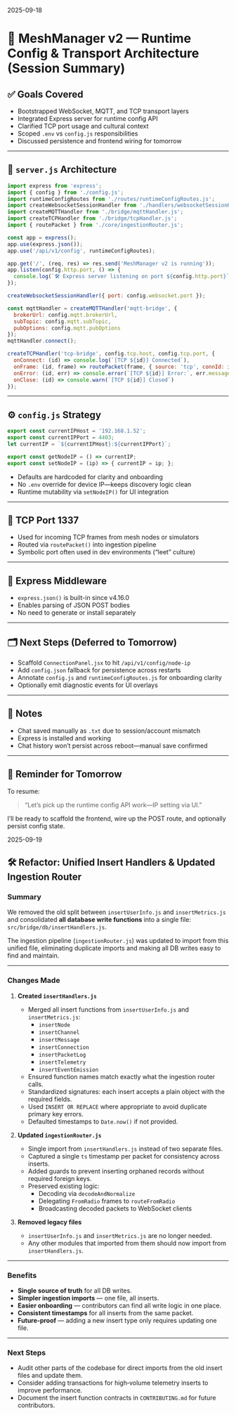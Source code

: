 2025-09-18

# 🧠 MeshManager v2 — Runtime Config & Transport Architecture (Session Summary)

## ✅ Goals Covered
- Bootstrapped WebSocket, MQTT, and TCP transport layers
- Integrated Express server for runtime config API
- Clarified TCP port usage and cultural context
- Scoped `.env` vs `config.js` responsibilities
- Discussed persistence and frontend wiring for tomorrow

---

## 🧱 `server.js` Architecture

```js
import express from 'express';
import { config } from './config.js';
import runtimeConfigRoutes from './routes/runtimeConfigRoutes.js';
import createWebsocketSessionHandler from './handlers/websocketSessionHandler.js';
import createMQTTHandler from './bridge/mqttHandler.js';
import createTCPHandler from './bridge/tcpHandler.js';
import { routePacket } from './core/ingestionRouter.js';

const app = express();
app.use(express.json());
app.use('/api/v1/config', runtimeConfigRoutes);

app.get('/', (req, res) => res.send('MeshManager v2 is running'));
app.listen(config.http.port, () => {
  console.log(`🛠 Express server listening on port ${config.http.port}`);
});

createWebsocketSessionHandler({ port: config.websocket.port });

const mqttHandler = createMQTTHandler('mqtt-bridge', {
  brokerUrl: config.mqtt.brokerUrl,
  subTopic: config.mqtt.subTopic,
  pubOptions: config.mqtt.pubOptions
});
mqttHandler.connect();

createTCPHandler('tcp-bridge', config.tcp.host, config.tcp.port, {
  onConnect: (id) => console.log(`[TCP ${id}] Connected`),
  onFrame: (id, frame) => routePacket(frame, { source: 'tcp', connId: id }),
  onError: (id, err) => console.error(`[TCP ${id}] Error:`, err.message),
  onClose: (id) => console.warn(`[TCP ${id}] Closed`)
});
```

---

## ⚙️ `config.js` Strategy

```js
export const currentIPHost = '192.168.1.52';
export const currentIPPort = 4403;
let currentIP = `${currentIPHost}:${currentIPPort}`;

export const getNodeIP = () => currentIP;
export const setNodeIP = (ip) => { currentIP = ip; };
```

- Defaults are hardcoded for clarity and onboarding
- No `.env` override for device IP—keeps discovery logic clean
- Runtime mutability via `setNodeIP()` for UI integration

---

## 🔌 TCP Port 1337

- Used for incoming TCP frames from mesh nodes or simulators
- Routed via `routePacket()` into ingestion pipeline
- Symbolic port often used in dev environments (“leet” culture)

---

## 🧭 Express Middleware

- `express.json()` is built-in since v4.16.0
- Enables parsing of JSON POST bodies
- No need to generate or install separately

---

## 🗂️ Next Steps (Deferred to Tomorrow)

- Scaffold `ConnectionPanel.jsx` to hit `/api/v1/config/node-ip`
- Add `config.json` fallback for persistence across restarts
- Annotate `config.js` and `runtimeConfigRoutes.js` for onboarding clarity
- Optionally emit diagnostic events for UI overlays

---

## 📝 Notes

- Chat saved manually as `.txt` due to session/account mismatch
- Express is installed and working
- Chat history won’t persist across reboot—manual save confirmed

---

## 🧠 Reminder for Tomorrow

To resume:

> “Let’s pick up the runtime config API work—IP setting via UI.”

I’ll be ready to scaffold the frontend, wire up the POST route, and optionally persist config state.

2025-09-19

## 🛠 Refactor: Unified Insert Handlers & Updated Ingestion Router

### Summary
We removed the old split between `insertUserInfo.js` and `insertMetrics.js` and consolidated **all database write functions** into a single file:  
`src/bridge/db/insertHandlers.js`.

The ingestion pipeline (`ingestionRouter.js`) was updated to import from this unified file, eliminating duplicate imports and making all DB writes easy to find and maintain.

---

### Changes Made
1. **Created `insertHandlers.js`**
   - Merged all insert functions from `insertUserInfo.js` and `insertMetrics.js`:
     - `insertNode`
     - `insertChannel`
     - `insertMessage`
     - `insertConnection`
     - `insertPacketLog`
     - `insertTelemetry`
     - `insertEventEmission`
   - Ensured function names match exactly what the ingestion router calls.
   - Standardized signatures: each insert accepts a plain object with the required fields.
   - Used `INSERT OR REPLACE` where appropriate to avoid duplicate primary key errors.
   - Defaulted timestamps to `Date.now()` if not provided.

2. **Updated `ingestionRouter.js`**
   - Single import from `insertHandlers.js` instead of two separate files.
   - Captured a single `ts` timestamp per packet for consistency across inserts.
   - Added guards to prevent inserting orphaned records without required foreign keys.
   - Preserved existing logic:
     - Decoding via `decodeAndNormalize`
     - Delegating `FromRadio` frames to `routeFromRadio`
     - Broadcasting decoded packets to WebSocket clients

3. **Removed legacy files**
   - `insertUserInfo.js` and `insertMetrics.js` are no longer needed.
   - Any other modules that imported from them should now import from `insertHandlers.js`.

---

### Benefits
- **Single source of truth** for all DB writes.
- **Simpler ingestion imports** — one file, all inserts.
- **Easier onboarding** — contributors can find all write logic in one place.
- **Consistent timestamps** for all inserts from the same packet.
- **Future‑proof** — adding a new insert type only requires updating one file.

---

### Next Steps
- Audit other parts of the codebase for direct imports from the old insert files and update them.
- Consider adding transactions for high‑volume telemetry inserts to improve performance.
- Document the insert function contracts in `CONTRIBUTING.md` for future contributors.

